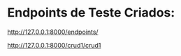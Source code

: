

# Endpoints de Teste Criados:


http://127.0.0.1:8000/endpoints/

http://127.0.0.1:8000/crud1/crud1